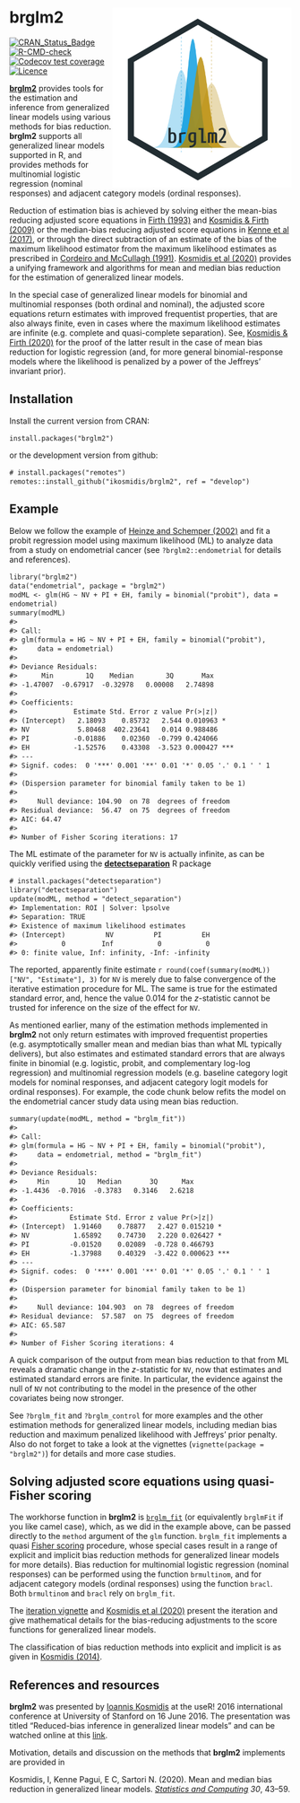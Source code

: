 <!-- README.md is generated from README.Rmd. Please edit that file -->

# brglm2 <img src="man/figures/hex_brglm2.svg" width="320" align="right">

<!-- badges: start -->

[![CRAN\_Status\_Badge](http://www.r-pkg.org/badges/version/brglm2)](https://cran.r-project.org/package=brglm2)
[![R-CMD-check](https://github.com/ikosmidis/brglm2/workflows/R-CMD-check/badge.svg)](https://github.com/ikosmidis/brglm2/actions)
[![Codecov test
coverage](https://codecov.io/gh/ikosmidis/brglm2/branch/master/graph/badge.svg)](https://codecov.io/gh/ikosmidis/brglm2?branch=master)
[![Licence](https://img.shields.io/badge/licence-GPL--3-blue.svg)](https://www.gnu.org/licenses/gpl-3.0.en.html)
<!-- badges: end -->

[**brglm2**](https://github.com/ikosmidis/brglm2) provides tools for the
estimation and inference from generalized linear models using various
methods for bias reduction. **brglm2** supports all generalized linear
models supported in R, and provides methods for multinomial logistic
regression (nominal responses) and adjacent category models (ordinal
responses).

Reduction of estimation bias is achieved by solving either the mean-bias
reducing adjusted score equations in [Firth
(1993)](https://doi.org/10.1093/biomet/80.1.27) and [Kosmidis & Firth
(2009)](https://doi.org/10.1093/biomet/asp055) or the median-bias
reducing adjusted score equations in [Kenne et al
(2017)](https://doi.org/10.1093/biomet/asx046), or through the direct
subtraction of an estimate of the bias of the maximum likelihood
estimator from the maximum likelihood estimates as prescribed in
[Cordeiro and McCullagh (1991)](https://www.jstor.org/stable/2345592).
[Kosmidis et al (2020)](https://doi.org/10.1007/s11222-019-09860-6)
provides a unifying framework and algorithms for mean and median bias
reduction for the estimation of generalized linear models.

In the special case of generalized linear models for binomial and
multinomial responses (both ordinal and nominal), the adjusted score
equations return estimates with improved frequentist properties, that
are also always finite, even in cases where the maximum likelihood
estimates are infinite (e.g. complete and quasi-complete separation).
See, [Kosmidis & Firth (2020)](https://doi.org/10.1093/biomet/asaa052)
for the proof of the latter result in the case of mean bias reduction
for logistic regression (and, for more general binomial-response models
where the likelihood is penalized by a power of the Jeffreys’ invariant
prior).

## Installation

Install the current version from CRAN:

    install.packages("brglm2")

or the development version from github:

    # install.packages("remotes")
    remotes::install_github("ikosmidis/brglm2", ref = "develop")

## Example

Below we follow the example of [Heinze and Schemper
(2002)](https://doi.org/10.1002/sim.1047) and fit a probit regression
model using maximum likelihood (ML) to analyze data from a study on
endometrial cancer (see `?brglm2::endometrial` for details and
references).

    library("brglm2")
    data("endometrial", package = "brglm2")
    modML <- glm(HG ~ NV + PI + EH, family = binomial("probit"), data = endometrial)
    summary(modML)
    #> 
    #> Call:
    #> glm(formula = HG ~ NV + PI + EH, family = binomial("probit"), 
    #>     data = endometrial)
    #> 
    #> Deviance Residuals: 
    #>      Min        1Q    Median        3Q       Max  
    #> -1.47007  -0.67917  -0.32978   0.00008   2.74898  
    #> 
    #> Coefficients:
    #>              Estimate Std. Error z value Pr(>|z|)    
    #> (Intercept)   2.18093    0.85732   2.544 0.010963 *  
    #> NV            5.80468  402.23641   0.014 0.988486    
    #> PI           -0.01886    0.02360  -0.799 0.424066    
    #> EH           -1.52576    0.43308  -3.523 0.000427 ***
    #> ---
    #> Signif. codes:  0 '***' 0.001 '**' 0.01 '*' 0.05 '.' 0.1 ' ' 1
    #> 
    #> (Dispersion parameter for binomial family taken to be 1)
    #> 
    #>     Null deviance: 104.90  on 78  degrees of freedom
    #> Residual deviance:  56.47  on 75  degrees of freedom
    #> AIC: 64.47
    #> 
    #> Number of Fisher Scoring iterations: 17

The ML estimate of the parameter for `NV` is actually infinite, as can
be quickly verified using the
[**detectseparation**](https://cran.r-project.org/package=detectseparation)
R package

    # install.packages("detectseparation")
    library("detectseparation")
    update(modML, method = "detect_separation")
    #> Implementation: ROI | Solver: lpsolve 
    #> Separation: TRUE 
    #> Existence of maximum likelihood estimates
    #> (Intercept)          NV          PI          EH 
    #>           0         Inf           0           0 
    #> 0: finite value, Inf: infinity, -Inf: -infinity

The reported, apparently finite estimate
`r round(coef(summary(modML))["NV", "Estimate"], 3)` for `NV` is merely
due to false convergence of the iterative estimation procedure for ML.
The same is true for the estimated standard error, and, hence the value
0.014 for the *z*-statistic cannot be trusted for inference on the size
of the effect for `NV`.

As mentioned earlier, many of the estimation methods implemented in
**brglm2** not only return estimates with improved frequentist
properties (e.g. asymptotically smaller mean and median bias than what
ML typically delivers), but also estimates and estimated standard errors
that are always finite in binomial (e.g. logistic, probit, and
complementary log-log regression) and multinomial regression models
(e.g. baseline category logit models for nominal responses, and adjacent
category logit models for ordinal responses). For example, the code
chunk below refits the model on the endometrial cancer study data using
mean bias reduction.

    summary(update(modML, method = "brglm_fit"))
    #> 
    #> Call:
    #> glm(formula = HG ~ NV + PI + EH, family = binomial("probit"), 
    #>     data = endometrial, method = "brglm_fit")
    #> 
    #> Deviance Residuals: 
    #>     Min       1Q   Median       3Q      Max  
    #> -1.4436  -0.7016  -0.3783   0.3146   2.6218  
    #> 
    #> Coefficients:
    #>             Estimate Std. Error z value Pr(>|z|)    
    #> (Intercept)  1.91460    0.78877   2.427 0.015210 *  
    #> NV           1.65892    0.74730   2.220 0.026427 *  
    #> PI          -0.01520    0.02089  -0.728 0.466793    
    #> EH          -1.37988    0.40329  -3.422 0.000623 ***
    #> ---
    #> Signif. codes:  0 '***' 0.001 '**' 0.01 '*' 0.05 '.' 0.1 ' ' 1
    #> 
    #> (Dispersion parameter for binomial family taken to be 1)
    #> 
    #>     Null deviance: 104.903  on 78  degrees of freedom
    #> Residual deviance:  57.587  on 75  degrees of freedom
    #> AIC: 65.587
    #> 
    #> Number of Fisher Scoring iterations: 4

A quick comparison of the output from mean bias reduction to that from
ML reveals a dramatic change in the *z*-statistic for `NV`, now that
estimates and estimated standard errors are finite. In particular, the
evidence against the null of `NV` not contributing to the model in the
presence of the other covariates being now stronger.

See `?brglm_fit` and `?brglm_control` for more examples and the other
estimation methods for generalized linear models, including median bias
reduction and maximum penalized likelihood with Jeffreys’ prior penalty.
Also do not forget to take a look at the vignettes
(`vignette(package = "brglm2")`) for details and more case studies.

## Solving adjusted score equations using quasi-Fisher scoring

The workhorse function in **brglm2** is
[`brglm_fit`](https://github.com/ikosmidis/brglm2/blob/master/R/brglmFit.R)
(or equivalently `brglmFit` if you like camel case), which, as we did in
the example above, can be passed directly to the `method` argument of
the `glm` function. `brglm_fit` implements a quasi [Fisher
scoring](https://en.wikipedia.org/wiki/Scoring_algorithm) procedure,
whose special cases result in a range of explicit and implicit bias
reduction methods for generalized linear models for more details). Bias
reduction for multinomial logistic regression (nominal responses) can be
performed using the function `brmultinom`, and for adjacent category
models (ordinal responses) using the function `bracl`. Both `brmultinom`
and `bracl` rely on `brglm_fit`.

The [iteration
vignette](https://cran.r-project.org/package=brglm2/vignettes/iteration.html)
and [Kosmidis et al (2020)](https://doi.org/10.1007/s11222-019-09860-6)
present the iteration and give mathematical details for the
bias-reducing adjustments to the score functions for generalized linear
models.

The classification of bias reduction methods into explicit and implicit
is as given in [Kosmidis (2014)](https://doi.org/10.1002/wics.1296).

## References and resources

**brglm2** was presented by [Ioannis
Kosmidis](https://www.ikosmidis.com) at the useR! 2016 international
conference at University of Stanford on 16 June 2016. The presentation
was titled “Reduced-bias inference in generalized linear models” and can
be watched online at this
[link](https://channel9.msdn.com/Events/useR-international-R-User-conference/useR2016/brglm-Reduced-bias-inference-in-generalized-linear-models).

Motivation, details and discussion on the methods that **brglm2**
implements are provided in

Kosmidis, I, Kenne Pagui, E C, Sartori N. (2020). Mean and median bias
reduction in generalized linear models. [*Statistics and
Computing*](https://doi.org/10.1007/s11222-019-09860-6) *30*, 43–59.
